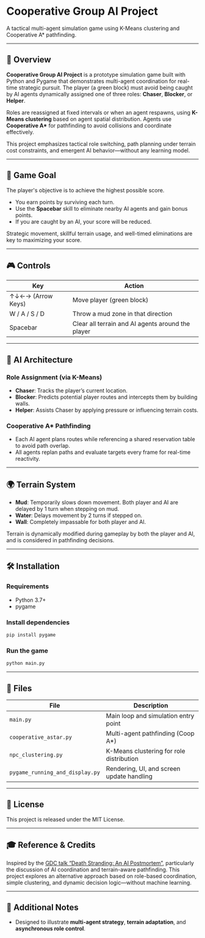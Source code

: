 # Cooperative Group AI Project
A tactical multi-agent simulation game using K-Means clustering and Cooperative A* pathfinding.

---

## 🧩 Overview

**Cooperative Group AI Project** is a prototype simulation game built with Python and Pygame that demonstrates multi-agent coordination for real-time strategic pursuit. The player (a green block) must avoid being caught by AI agents dynamically assigned one of three roles: **Chaser**, **Blocker**, or **Helper**.

Roles are reassigned at fixed intervals or when an agent respawns, using **K-Means clustering** based on agent spatial distribution. Agents use **Cooperative A\*** for pathfinding to avoid collisions and coordinate effectively.

This project emphasizes tactical role switching, path planning under terrain cost constraints, and emergent AI behavior—without any learning model.

---

## 🎯 Game Goal

The player's objective is to achieve the highest possible score.

- You earn points by surviving each turn.
- Use the **Spacebar** skill to eliminate nearby AI agents and gain bonus points.
- If you are caught by an AI, your score will be reduced.

Strategic movement, skillful terrain usage, and well-timed eliminations are key to maximizing your score.

---

## 🎮 Controls

| Key             | Action                                           |
|-----------------|--------------------------------------------------|
| ↑↓←→ (Arrow Keys) | Move player (green block)                        |
| W / A / S / D    | Throw a mud zone in that direction               |
| Spacebar         | Clear all terrain and AI agents around the player |

---

## 🧠 AI Architecture

### Role Assignment (via K-Means)
- **Chaser**: Tracks the player’s current location.
- **Blocker**: Predicts potential player routes and intercepts them by building walls.
- **Helper**: Assists Chaser by applying pressure or influencing terrain costs.

### Cooperative A\* Pathfinding
- Each AI agent plans routes while referencing a shared reservation table to avoid path overlap.
- All agents replan paths and evaluate targets every frame for real-time reactivity.

---

## 🌍 Terrain System

- **Mud**: Temporarily slows down movement. Both player and AI are delayed by 1 turn when stepping on mud.
- **Water**: Delays movement by 2 turns if stepped on.
- **Wall**: Completely impassable for both player and AI.

Terrain is dynamically modified during gameplay by both the player and AI, and is considered in pathfinding decisions.

---

## 🛠 Installation

### Requirements

- Python 3.7+
- pygame

### Install dependencies

```bash
pip install pygame
```
### Run the game

```bash
python main.py
```

---

## 📁 Files

| File                        | Description                                  |
|-----------------------------|----------------------------------------------|
| `main.py`                   | Main loop and simulation entry point         |
| `cooperative_astar.py`      | Multi-agent pathfinding (Coop A*)            |
| `npc_clustering.py`         | K-Means clustering for role distribution     |
| `pygame_running_and_display.py` | Rendering, UI, and screen update handling   |

---

## 📜 License

This project is released under the MIT License.

---

## 🎓 Reference & Credits

Inspired by the [GDC talk “Death Stranding: An AI Postmortem”](https://youtu.be/yqZE5O8VPAU), particularly the discussion of AI coordination and terrain-aware pathfinding. This project explores an alternative approach based on role-based coordination, simple clustering, and dynamic decision logic—without machine learning.

---

## 📌 Additional Notes

- Designed to illustrate **multi-agent strategy**, **terrain adaptation**, and **asynchronous role control**.
```
